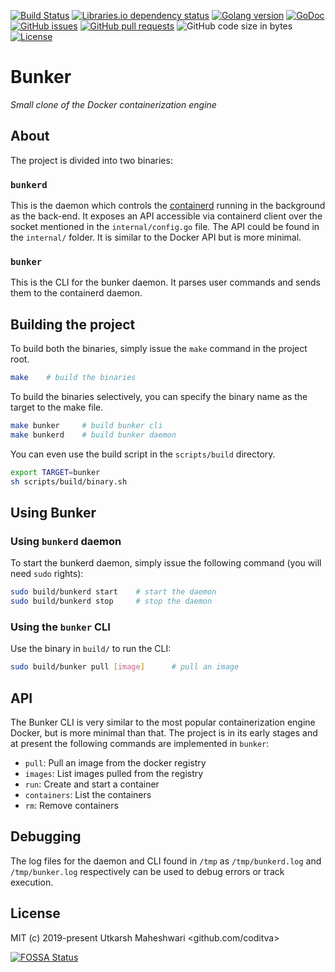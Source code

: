 [![Build Status](https://img.shields.io/travis/com/coditva/bunker.svg?logo=travis&style=for-the-badge)](https://travis-ci.com/coditva/bunker)
[![Libraries.io dependency status](https://img.shields.io/librariesio/github/coditva/bunker.svg?style=for-the-badge)](https://libraries.io/github/coditva/bunker)
[![Golang version](https://img.shields.io/badge/Golang-1.12-lightgrey.svg?style=for-the-badge)](https://golang.org/project)
[![GoDoc](https://img.shields.io/badge/GoDoc-Reference-blue.svg?style=for-the-badge)](https://godoc.org/github.com/coditva/bunker/internal)
[![GitHub issues](https://img.shields.io/github/issues/coditva/bunker.svg?logo=github&style=for-the-badge)](https://github.com/coditva/bunker/issues)
[![GitHub pull requests](https://img.shields.io/github/issues-pr/coditva/bunker.svg?logo=github&style=for-the-badge)](https://github.com/coditva/bunker/pulls)
![GitHub code size in bytes](https://img.shields.io/github/languages/code-size/coditva/bunker.svg?style=for-the-badge)
[![License](https://img.shields.io/github/license/coditva/bunker.svg?color=blue&style=for-the-badge)](https://github.com/coditva/bunker/blob/master/LICENSE)

# Bunker
_Small clone of the Docker containerization engine_


## About
The project is divided into two binaries:

### `bunkerd`
This is the daemon which controls the
[containerd](https://github.com/containerd/containerd) running in the background
as the back-end. It exposes an API accessible via containerd client over the
socket mentioned in the `internal/config.go` file. The API could be found in the
`internal/` folder.  It is similar to the Docker API but is more minimal.

### `bunker`
This is the CLI for the bunker daemon. It parses user commands and sends them to
the containerd daemon.


## Building the project
To build both the binaries, simply issue the `make` command in the project root.
```bash
make    # build the binaries
```

To build the binaries selectively, you can specify the binary name as the target
to the make file.
```bash
make bunker     # build bunker cli
make bunkerd    # build bunker daemon
```

You can even use the build script in the `scripts/build` directory.
```bash
export TARGET=bunker
sh scripts/build/binary.sh
```


## Using Bunker
### Using `bunkerd` daemon
To start the bunkerd daemon, simply issue the following command (you will need
`sudo` rights):
```bash
sudo build/bunkerd start    # start the daemon
sudo build/bunkerd stop     # stop the daemon
```

### Using the `bunker` CLI
Use the binary in `build/` to run the CLI:
```bash
sudo build/bunker pull [image]      # pull an image
```


## API
The Bunker CLI is very similar to the most popular containerization engine
Docker, but is more minimal than that. The project is in its early stages and
at present the following commands are implemented in `bunker`:
- `pull`: Pull an image from the docker registry
- `images`: List images pulled from the registry
- `run`: Create and start a container
- `containers`: List the containers
- `rm`: Remove containers


## Debugging
The log files for the daemon and CLI found in `/tmp` as `/tmp/bunkerd.log` and
`/tmp/bunker.log` respectively can be used to debug errors or track execution.


## License
MIT (c) 2019-present Utkarsh Maheshwari <github.com/coditva>


[![FOSSA Status](https://app.fossa.io/api/projects/git%2Bgithub.com%2Fcoditva%2Fbunker.svg?type=large)](https://app.fossa.io/projects/git%2Bgithub.com%2Fcoditva%2Fbunker?ref=badge_large)
